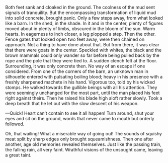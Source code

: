 Both feet sank and cloaked in the ground. The coolness of the
mud sent signals of tranquility. But the encompassing
transformation of liquid mud into solid concrete, brought panic.
Only a few steps away, from what looked like a barn. In the shed, in
the shade. In it and in the center, plenty of figures moved about in
plenty of limbs, obscured in the bloom of the sun. Warm hearts. In
eagerness to inch closer, a leg plopped a step. Then the other. Fence
gates that looked open two feet away, were then chained on
approach. Not a thing to have done about that. But from there, it
was clear that there were goats in the center. Speckled with whites,
the black and the brown mammals could only wander so far before
being pulled back by the rope and the pole that they were tied to. A
sudden clench felt at the floor. Surrounding, it was only concrete
then. No way of an escape if one considered. From one of the
corners of the barn, an unknown man in silhouette entered with
pulsating boiling blood; heavy in his presence with a freshly
sharpened machete in his hand. Vigorous too, told by his wicked
stomps. He walked towards the gullible beings with all his
attention. They were seemingly unchanged for the most part, until
the man placed his feet right against theirs. Then he raised his
blade high aloft rather slowly. Took a deep breath that he let out
with the slow descent of his weapon.

—Quick! Heart can’t contain to see it all happen! Turn around,
shut your eyes and sit on the ground, words that never came to
mouth but orderly followed.

Oh, that wailing! What a miserable way of going out! The sounds of
squishy meat split by sharp edges only brought squeamishness.
Then one after another, age old memories revealed themselves. Just
like the passing train, the falling rain, all very faint. Wrathful
visions of the unsought came, leaving a great taint.
